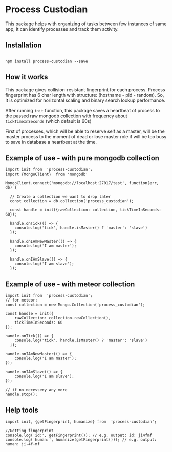 # Process Custodian

This package helps with organizing of tasks between few instances of same app, It can identify processes and track them activity.

## Installation
```#bash

npm install process-custodian --save
```

## How it works

This package gives collision-resistant fingerprint for each process.
Process fingerprint has 6 char length with structure: (hostname - pid - random).
So, It is optimized for horizontal scaling and binary search lookup performance.


After running `init` function, this package saves a heartbeat of process
to the passed raw mongodb collection with frequency about `tickTimeInSeconds` (which default is 60s)


First of processes, which will be able to reserve self as a master, 
will be the master process to the moment of dead 
or lose master role if will be too busy to save in database a heartbeat at the time.

## Example of use - with pure mongodb collection
```#js
import init from  'process-custodian';
import {MongoClient}  from 'mongodb'

MongoClient.connect('mongodb://localhost:27017/test', function(err, db) {

  // Create a collection we want to drop later
  const collection = db.collection('process_custodian');

  const handle = init({rawCollection: collection, tickTimeInSeconds: 60});

  handle.onTick(() => {
    console.log('tick', handle.isMaster() ? 'master': 'slave')
  });
  
  handle.onIAmNewMaster(() => {
    console.log('I am master');
  });
  
  handle.onIAmSlave(() => {
    console.log('I am slave');
  });

```

## Example of use - with meteor collection

```#js
import init from  'process-custodian';
// for meteor:
const collection = new Mongo.Collection('process_custodian');

const handle = init({
    rawCollection: collection.rawCollection(),
    tickTimeInSeconds: 60
});

handle.onTick(() => {
    console.log('tick', handle.isMaster() ? 'master': 'slave')
  });
  
handle.onIAmNewMaster(() => {
    console.log('I am master');
});
  
handle.onIAmSlave(() => {
    console.log('I am slave');
});

// if no necessery any more 
handle.stop();

```

## Help tools

```
import init, {getFingerprint, humanize} from  'process-custodian';

//Getting fingerprint
console.log('id:', getFingerprint()); // e.g. output: id: ji4fmf
console.log('human:', humanize(getFingerprint())); // e.g. output: human: ji-4f-mf
```





